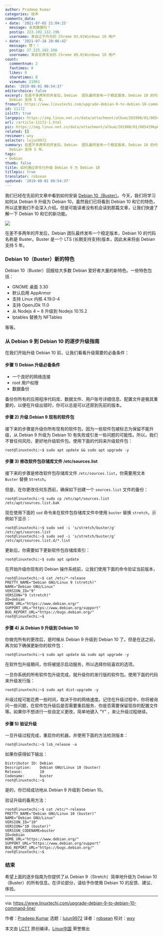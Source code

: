 ```yaml
---
author: Pradeep Kumar
categories: 技术
comments_data:
- date: '2021-07-05 21:04:25'
  message: 会丢数据吗？
  postip: 223.102.132.196
  username: 来自辽宁丹东的 Chrome 93.0|Windows 10 用户
- date: '2021-07-18 20:06:42'
  message: 赞！！
  postip: 27.225.102.166
  username: 来自甘肃天水的 Chrome 89.0|Windows 10 用户
count:
  commentnum: 2
  favtimes: 0
  likes: 0
  sharetimes: 0
  viewnum: 21961
date: '2019-08-01 08:54:37'
editorchoice: false
excerpt: 在差不多两年的开发后，Debian  团队最终发布一个稳定版本，Debian 10 的代码名称是 Buster。Buster 是一个 LTS (长期支持支持)版本，因此未来将由
  Debian 支持 5 年。
fromurl: https://www.linuxtechi.com/upgrade-debian-9-to-debian-10-command-line/
id: 11172
islctt: true
largepic: https://img.linux.net.cn/data/attachment/album/201908/01/085439kp8jtzp9f1phuuah.jpg
url: /article-11172-1.html
pic: https://img.linux.net.cn/data/attachment/album/201908/01/085439kp8jtzp9f1phuuah.jpg.thumb.jpg
related: []
reviewer: wxy
selector: lujun9972
summary: 在差不多两年的开发后，Debian  团队最终发布一个稳定版本，Debian 10 的代码名称是 Buster。Buster 是一个 LTS (长期支持支持)版本，因此未来将由
  Debian 支持 5 年。
tags:
- Debian
thumb: false
title: 如何通过命令行升级 Debian 9 为 Debian 10
titlepic: true
translator: robsean
updated: '2019-08-01 08:54:37'
---
```


我们已经在先前的文章中看到如何安装 [Debian 10（Buster）](/article-11083-1.html)。今天，我们将学习如何从 Debian 9 升级为 Debian 10，虽然我们已将看到 Debian 10 和它的特色，所以这里我们不会深入介绍。但是可能读者没有机会读到那篇文章，让我们快速了解一下 Debian 10 和它的新功能。


![](/data/attachment/album/201908/01/085439kp8jtzp9f1phuuah.jpg)


在差不多两年的开发后，Debian 团队最终发布一个稳定版本，Debian 10 的代码名称是 Buster。Buster 是一个 LTS (长期支持支持)版本，因此未来将由 Debian 支持 5 年。


### Debian 10（Buster）新的特色


Debian 10（Buster）回报给大多数 Debian 爱好者大量的新特色。一些特色包括：


* GNOME 桌面 3.30
* 默认启用 AppArmor
* 支持 Linux 内核 4.19.0-4
* 支持 OpenJDk 11.0
* 从 Nodejs 4 ~ 8 升级到 Nodejs 10.15.2
* Iptables 替换为 NFTables


等等。


### 从 Debian 9 到 Debian 10 的逐步升级指南


在我们开始升级 Debian 10 前，让我们看看升级需要的必备条件：


#### 步骤 1) Debian 升级必备条件


* 一个良好的网络连接
* root 用户权限
* 数据备份


备份你所有的应用程序代码库、数据文件、用户账号详细信息、配置文件是极其重要的，以便在升级出错时，你可以总是可以还原到先前的版本。


#### 步骤 2) 升级 Debian 9 现有的软件包


接下来的步骤是升级你所有现有的软件包，因为一些软件包被标志为保留不能升级，从 Debian 9 升级为 Debian 10 有失败或引发一些问题的可能性。所以，我们不冒任何风险，更好地升级软件包。使用下面的代码来升级软件包：



```
root@linuxtechi:~$ sudo apt update && sudo apt upgrade -y
```

#### 步骤 3) 修改软件包存储库文件 /etc/sources.list


接下来的步骤是修改软件包存储库文件 `/etc/sources.list`，你需要用文本 `Buster` 替换 `Stretch`。


但是，在你更改任何东西前，确保如下创建一个 `sources.list` 文件的备份：



```
root@linuxtechi:~$ sudo cp /etc/apt/sources.list /etc/apt/sources.list.bak
```

现在使用下面的 `sed` 命令来在软件包存储库文件中使用 `buster` 替换 `stretch`，示例如下显示：



```
root@linuxtechi:~$ sudo sed -i 's/stretch/buster/g' /etc/apt/sources.list
root@linuxtechi:~$ sudo sed -i 's/stretch/buster/g' /etc/apt/sources.list.d/*.list
```

更新后，你需要如下更新软件包存储库索引：



```
root@linuxtechi:~$ sudo apt update
```

在开始升级你现有的 Debian 操作系统前，让我们使用下面的命令验证当前版本，



```
root@linuxtechi:~$ cat /etc/*-release
PRETTY_NAME="Debian GNU/Linux 9 (stretch)"
NAME="Debian GNU/Linux"
VERSION_ID="9"
VERSION="9 (stretch)"
ID=debian
HOME_URL="https://www.debian.org/"
SUPPORT_URL="https://www.debian.org/support"
BUG_REPORT_URL="https://bugs.debian.org/"
root@linuxtechi:~$
```

#### 步骤 4) 从 Debian 9 升级到 Debian 10


你做完所有的更改后，是时候从 Debian 9 升级到 Debian 10 了。但是在这之前，再次如下确保更新你的软件包：



```
root@linuxtechi:~$ sudo apt update && sudo apt upgrade -y
```

在软件包升级期间，你将被提示启动服务，所以选择你较喜欢的选项。


一旦你系统的所有软件包升级完成，就升级你的发行版的软件包。使用下面的代码来升级发行版：



```
root@linuxtechi:~$ sudo apt dist-upgrade -y
```

升级过程可能花费一些时间，取决于你的网络速度。记住在升级过程中，你将被询问一些问题，在软件包升级后是否需要重启服务、你是否需要保留现存的配置文件等。如果你不想进行一些自定义更改，简单地键入 “Y” ，来让升级过程继续。


#### 步骤 5) 验证升级


一旦升级过程完成，重启你的机器，并使用下面的方法检测版本：



```
root@linuxtechi:~$ lsb_release -a
```

如果你获得如下输出：



```
Distributor ID: Debian
Description:    Debian GNU/Linux 10 (buster)
Release:        10
Codename:       buster
root@linuxtechi:~$
```

是的，你已经成功地从 Debian 9 升级到 Debian 10。


验证升级的备用方法：



```
root@linuxtechi:~$ cat /etc/*-release
PRETTY_NAME="Debian GNU/Linux 10 (buster)"
NAME="Debian GNU/Linux"
VERSION_ID="10"
VERSION="10 (buster)"
VERSION_CODENAME=buster
ID=debian
HOME_URL="https://www.debian.org/"
SUPPORT_URL="https://www.debian.org/support"
BUG_REPORT_URL="https://bugs.debian.org/"
root@linuxtechi:~$
```

### 结束


希望上面的逐步指南为你提供了从 Debian 9（Stretch）简单地升级为 Debian 10（Buster）的所有信息。在评论部分，请给予你使用 Debian 10 的反馈、建议、体验。




---


via: <https://www.linuxtechi.com/upgrade-debian-9-to-debian-10-command-line/>


作者：[Pradeep Kumar](https://www.linuxtechi.com/author/pradeep/) 选题：[lujun9972](https://github.com/lujun9972) 译者：[robsean](https://github.com/robsean) 校对：[wxy](https://github.com/wxy)


本文由 [LCTT](https://github.com/LCTT/TranslateProject) 原创编译，[Linux中国](https://linux.cn/) 荣誉推出